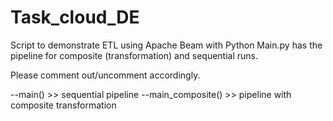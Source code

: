 # Task_cloud_DE
Script to demonstrate ETL using Apache Beam with Python
Main.py has the pipeline for composite (transformation) and sequential runs. 

Please comment out/uncomment accordingly.

--main() >> sequential pipeline
--main_composite() >> pipeline with composite transformation
